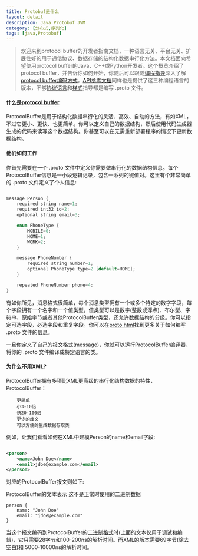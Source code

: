 ```yaml
---
title: Protobuf是什么
layout: detail
description: Java Protobuf JVM
category: [分布式,序列化]
tags: [java,Protobuf]
---
```


>欢迎来到protocol buffer的开发者指南文档，一种语言无关、平台无关、扩展性好的用于通信协议、数据存储的结构化数据串行化方法。本文档面向希望使用protocol buffer的Java、C++或Python开发者。这个概览介绍了protocol buffer，并告诉你如何开始，你随后可以跟随[编程指导]( http://code.google.com/apis/protocolbuffers/docs/tutorials.html )深入了解[protocol buffer编码方式]( http://code.google.com/apis/protocolbuffers/docs/encoding.html )。[API参考文档]( http://code.google.com/apis/protocolbuffers/docs/reference/overview.html )同样也是提供了这三种编程语言的版本，不够[协议语言]( http://code.google.com/apis/protocolbuffers/docs/proto.html )和[样式]( http://code.google.com/apis/protocolbuffers/docs/style.html )指导都是编写 .proto 文件。


####   什么是[protocol buffer](http://www.ibm.com/developerworks/cn/linux/l-cn-gpb/)

ProtocolBuffer是用于结构化数据串行化的灵活、高效、自动的方法，有如XML，不过它更小、更快、也更简单。你可以定义自己的数据结构，然后使用代码生成器生成的代码来读写这个数据结构。你甚至可以在无需重新部署程序的情况下更新数据结构。

####  他们如何工作

你首先需要在一个 .proto 文件中定义你需要做串行化的数据结构信息。每个ProtocolBuffer信息是一小段逻辑记录，包含一系列的键值对。这里有个非常简单的 .proto 文件定义了个人信息:

``` java

message Person {
    required string name=1;
    required int32 id=2;
    optional string email=3;

    enum PhoneType {
        MOBILE=0;
        HOME=1;
        WORK=2;
    }

    message PhoneNumber {
        required string number=1;
        optional PhoneType type=2 [default=HOME];
    }

    repeated PhoneNumber phone=4;
}
```

有如你所见，消息格式很简单，每个消息类型拥有一个或多个特定的数字字段，每个字段拥有一个名字和一个值类型。值类型可以是数字(整数或浮点)、布尔型、字符串、原始字节或者其他ProtocolBuffer类型，还允许数据结构的分级。你可以指定可选字段，必选字段和重复字段。你可以在[proto.html]( http://code.google.com/apis/protocolbuffers/docs/proto.html )找到更多关于如何编写 .proto 文件的信息。

一旦你定义了自己的报文格式(message)，你就可以运行ProtocolBuffer编译器，将你的 .proto 文件编译成特定语言的类。



####   为什么不用XML?

ProtocolBuffer拥有多项比XML更高级的串行化结构数据的特性，ProtocolBuffer：

        更简单
        小3-10倍
        快20-100倍
        更少的歧义
        可以方便的生成数据存取类 

例如，让我们看看如何在XML中建模Person的name和email字段:

``` xml

<person>
    <name>John Doe</name>
    <email>jdoe@example.com</email>
</person>

```
对应的ProtocolBuffer报文则如下:

ProtocolBuffer的文本表示
这不是正常时使用的二进制数据

```
person {
    name: "John Doe"
    email: "jdoe@example.com"
}
```

当这个报文编码到ProtocolBuffer的[二进制格式]( http://code.google.com/apis/protocolbuffers/docs/encoding.html )时(上面的文本仅用于调试和编辑)，它只需要28字节和100-200ns的解析时间。而XML的版本需要69字节(除去空白)和 5000-10000ns的解析时间。


